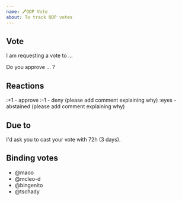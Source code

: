 ```yaml
---
name: 🖊ODP Vote
about: To track ODP votes
---
```


## Vote
I am requesting a vote to ...

Do you approve ... ?

## Reactions
:+1 - approve
:-1 - deny (please add comment explaining why)
:eyes - abstained (please add comment explaining why)

## Due to
I'd ask you to cast your vote with 72h (3 days).

## Binding votes
- @maoo
- @mcleo-d
- @bingenito
- @tschady
